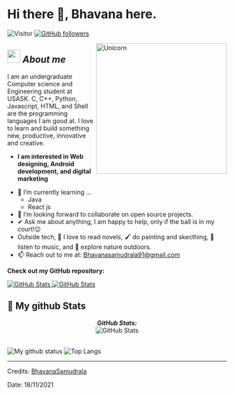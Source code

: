 # Hi there 👋, Bhavana here. 
![Visitor](https://visitor-badge.laobi.icu/badge?page_id=BhavanaSamudrala.repoName) [![GitHub followers](https://img.shields.io/github/followers/BhavanaSamudrala.svg?style=social&label=Follow)](https://github.com/BhavanaSamudrala?tab=followers)<br/>

<!--
**BhavanaSamudrala/BhavanaSamudrala** is a ✨ _special_ ✨ repository because its `README.md` (this file) appears on your GitHub profile.
-->

<img align="right" width=300px alt="Unicorn" src="https://c.tenor.com/GN73MKBawZYAAAAi/busy-cute.gif" />

## <img src="https://media.giphy.com/media/ObNTw8Uzwy6KQ/giphy.gif" width="30px">&nbsp;***About me***

I am an undergraduate Computer science and Engineering student at USASK. C, C++, Python, Javascript, HTML, and Shell are the programming languages I am good at. I love to learn and build something new, productive, innovative and creative.
* **I am interested in Web designing, Android development, and digital marketing**
- 🌱 I’m currently learning ...
  - Java
  - React js
- 👯 I’m looking forward to collaborate on open source projects.
- ✔ Ask me about anything, I am happy to help, only if the ball is in my court!😉<br>
- Outside tech, 📖 I love to read novels, 🖌️ do painting and skecthing, 🎵 listen to music, and 🌴 explore nature outdoors.
- 📫 Reach out to me at: <a href="bhavanasamudrala91@gmail.com">Bhavanasamudrala91@gmail.com</a>

__Check out my GitHub repository:__

<div>
  <p>
    <a href="https://github.com/BhavanaSamudrala/finalProject">
      <img src="https://github-readme-stats.vercel.app/api/pin/?username=BhavanaSamudrala&repo=finalProject" alt="GitHub Stats" />
    </a>
    <a href="https://github.com/BhavanaSamudrala/petGroomingReact">
      <img src="https://github-readme-stats.vercel.app/api/pin/?username=BhavanaSamudrala&repo=petGroomingReact" alt="GitHub Stats" />
    </a>
  </p>
</div>


<h2>👀 My github Stats</h2>

<div>
<!--   <p align="center">
    <b><em>Now listening to:</em></b> <br/>
    <img src="https://spotify-github-profile.vercel.app/api/view?uid=Bhargavi-hash&cover_image=true&theme=novatorem" alt="Now Listenting to" />
  </p> -->
  <p align="center">
  <b><em>GitHub Stats:</em></b> <br/>
    <img src="https://github-readme-streak-stats.herokuapp.com/?user=BhavanaSamudrala" alt="GitHub Stats" /> <br/><br/>
  
</div>

![My github status](https://github-readme-stats.vercel.app/api?username=BhavanaSamudrala&show_icons=true&include_all_commits=true)
![Top Langs](https://github-readme-stats.vercel.app/api/top-langs/?username=Bhargavi-hash&layout=compact)

---------------------------------------------------------------------------------------------------------------------
Credits: <a href="https://github.com/BhavanaSamudrala">BhavanaSamudrala</a>

Date: 18/11/2021
